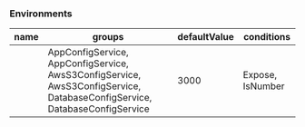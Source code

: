 ### Environments

| name | groups                                                                                                                   | defaultValue | conditions       |
| ---- | ------------------------------------------------------------------------------------------------------------------------ | ------------ | ---------------- |
|      | AppConfigService, AppConfigService, AwsS3ConfigService, AwsS3ConfigService, DatabaseConfigService, DatabaseConfigService | 3000         | Expose, IsNumber |
